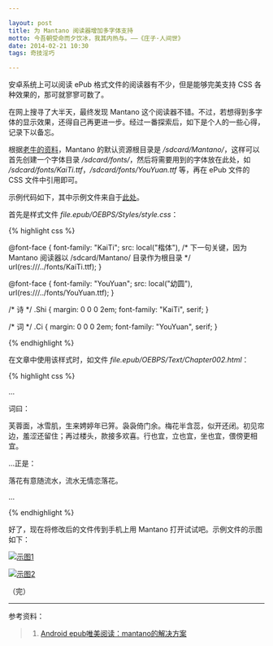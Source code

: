 ```yaml
---

layout: post
title: 为 Mantano 阅读器增加多字体支持
motto: 今吾朝受命而夕饮冰，我其内热与。——《庄子·人间世》
date: 2014-02-21 10:30
tags: 奇技淫巧

---
```


安卓系统上可以阅读 ePub 格式文件的阅读器有不少，但是能够完美支持 CSS 各种效果的，那可就寥寥可数了。

在网上搜寻了大半天，最终发现 Mantano 这个阅读器不错。不过，若想得到多字体的显示效果，还得自己再更进一步。经过一番探索后，如下是个人的一些心得，记录下以备忘。

<!-- more -->

根据[老牛的资料][ref-1]，Mantano 的默认资源根目录是 */sdcard/Mantano/*，这样可以首先创建一个字体目录 */sdcard/fonts/*，然后将需要用到的字体放在此处，如 */sdcard/fonts/KaiTi.ttf*，*/sdcard/fonts/YouYuan.ttf* 等，再在 ePub 文件的 CSS 文件中引用即可。

示例代码如下，其中示例文件来自于[此处][ref-2]。

首先是样式文件 *file.epub/OEBPS/Styles/style.css*：

{% highlight css %}

@font-face {
    font-family: "KaiTi";
    src:
    local("楷体"),
    /* 下一句关键，因为 Mantano 阅读器以 /sdcard/Mantano/ 目录作为根目录 */
    url(res:///../fonts/KaiTi.ttf);
}

@font-face {
    font-family: "YouYuan";
    src:
    local("幼圆"),
    url(res:///../fonts/YouYuan.ttf);
}

/* 诗 */
.Shi {
    margin: 0 0 0 2em;
    font-family: "KaiTi", serif;
}

/* 词 */
.Ci {
    margin: 0 0 0 2em;
    font-family: "YouYuan", serif;
}

{% endhighlight %}

在文章中使用该样式时，如文件 *file.epub/OEBPS/Text/Chapter002.html*：

{% highlight css %}

<p>...</p>

<p>词曰：</p>

<p class="Ci">芙蓉面，冰雪肌，生来娉婷年已笄。袅袅倚门余。梅花半含蕊，似开还闭。初见帘边，羞涩还留住；再过楼头，款接多欢喜。行也宜，立也宜，坐也宜，偎傍更相宜。</p>

<p>...正是：</p>

<p class="Shi">落花有意随流水，流水无情恋落花。</p>

<p>...</p>

{% endhighlight %}

好了，现在将修改后的文件传到手机上用 Mantano 打开试试吧。示例文件的示图如下：

[![示图1][pic-01]][pic-01]

[![示图2][pic-02]][pic-02]

（完）

------

参考资料：

> 1. [Android epub唯美阅读：mantano的解决方案][ref-1]

[ref-1]: http://www.by-smart.com/home.php?mod=space&uid=2&do=blog&id=517
[ref-2]: http://www.hi-pda.com/forum/viewthread.php?tid=1237856

[pic-01]: https://ucry3q.dm2303.livefilestore.com/y2paPE6u6Av9FW-wdpyK2yEmozSCJD5HG2NymZWjOrvHKWK94gBmyyQWVW4rba5LUpc1a6IHjVBCdILXIg5uiNF3TTWnmm74zEQew9-pss8Qgk/2014-02-21.01.jpg?psid=1
[pic-02]: https://ucry3q.dm2302.livefilestore.com/y2pTBYn8UC1S73A5b-qfBYVrn0pa8fTrurJrUgHhqNmdgtzPUozWAsO3echCgtJMBREaxZYRYm3m7-RNiNkBuhmDcAlOK7TiM8qsiZNgW-Ypcc/2014-02-21.02.jpg?psid=1

